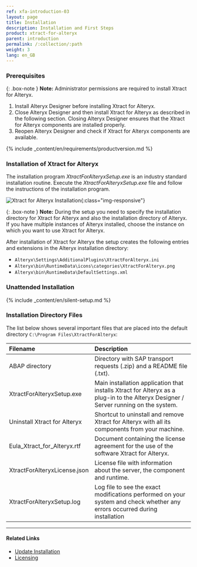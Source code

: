 ```yaml
---
ref: xfa-introduction-03
layout: page
title: Installation 
description: Installation and First Steps
product: xtract-for-alteryx
parent: introduction
permalink: /:collection/:path
weight: 3
lang: en_GB
---
```


### Prerequisites

{: .box-note }
**Note:** Administrator permissions are required to install Xtract for Alteryx.

1. Install Alteryx Designer before installing Xtract for Alteryx.
2. Close Alteryx Designer and then install Xtract for Alteryx as described in the following section. Closing Alteryx Designer ensures that the Xtract for Alteryx components are installed properly.
3. Reopen Alteryx Designer and check if Xtract for Alteryx components are available.

{% include _content/en/requirements/productversion.md %}	

### Installation of Xtract for Alteryx

The installation program *XtractForAlteryxSetup.exe* is an industry standard installation routine. Execute the *XtractForAlteryxSetup.exe* file and follow the instructions of the installation program.<br>

![Xtract for Alteryx Installation](/img/content/xfa/xfa_install.png){:class="img-responsive"}

{: .box-note }
**Note:** During the setup you need to specify the installation directory for Xtract for Alteryx and also the installation directory of Alteryx.
If you have multiple instances of Alteryx installed, choose the instance on which you want to use Xtract for Alteryx.

After installation of Xtract for Alteryx the setup creates the following entries and extensions in the Alteryx installation directory:
- `Alteryx\Settings\AdditionalPlugins\XtractForAlteryx.ini`
- `Alteryx\bin\RuntimeData\icons\categories\XtractForAlteryx.png`
- `Alteryx\bin\RuntimeData\DefaultSettings.xml`

### Unattended Installation
{% include _content/en/silent-setup.md %}

### Installation Directory Files
The list below shows several important files that are placed into the default directory `C:\Program Files\XtractForAlteryx`: <br>

|Filename | Description |
|:----|:---|
|ABAP directory | Directory with SAP transport requests (.zip) and a README file (.txt).|
|XtractForAlteryxSetup.exe |Main installation application that installs Xtract for Alteryx as a plug-in to the Alteryx Designer / Server running on the system.|
|Uninstall Xtract for Alteryx | Shortcut to uninstall and remove Xtract for Alteryx with all its components from your machine.|
|Eula_Xtract_for_Alteryx.rtf |Document containing the license agreement for the use of the software Xtract for Alteryx. |
|XtractForAlteryxLicense.json| License file with information about the server, the component and runtime.|
|XtractForAlteryxSetup.log| Log file to see the exact modifications performed on your system and check whether any errors occurred during installation |

****
#### Related Links
- [Update Installation](./update)
- [Licensing](./licensing)


